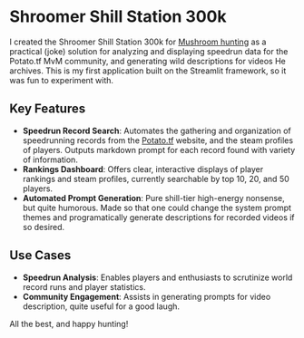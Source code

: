 # Shroomer Shill Station 300k

I created the Shroomer Shill Station 300k for [Mushroom hunting](https://www.youtube.com/@Mushroomhunting1337) as a practical (joke) solution for analyzing and displaying speedrun data for the Potato.tf MvM community, and generating wild descriptions for videos He archives. This is my first application built on the Streamlit framework, so it was fun to experiment with. 

## Key Features

- **Speedrun Record Search**: Automates the gathering and organization of speedrunning records from the [Potato.tf](https://potato.tf/speedruns) website, and the steam profiles of players. Outputs markdown prompt for each record found with variety of information.
- **Rankings Dashboard**: Offers clear, interactive displays of player rankings and steam profiles, currently searchable by top 10, 20, and 50 players.
- **Automated Prompt Generation**: Pure shill-tier high-energy nonsense, but quite humorous. Made so that one could change the system prompt themes and programatically generate descriptions for recorded videos if so desired.

## Use Cases

- **Speedrun Analysis**: Enables players and enthusiasts to scrutinize world record runs and player statistics.
- **Community Engagement**: Assists in generating prompts for video description, quite useful for a good laugh. 

All the best, and happy hunting!
